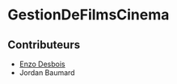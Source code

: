 # GestionDeFilmsCinema

## Contributeurs
- [Enzo Desbois](https://github.com/dbsenzo)
- Jordan Baumard
